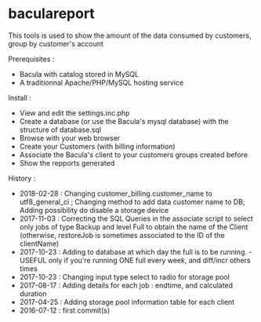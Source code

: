 # baculareport
This tools is used to show the amount of the data consumed by customers, group by customer's account

Prerequisites :
- Bacula with catalog stored in MySQL
- A traditionnal Apache/PHP/MySQL hosting service

Install :
- View and edit the settings.inc.php
- Create a database (or use the Bacula's mysql database) with the structure of database.sql
- Browse with your web browser
- Create your Customers (with billing information)
- Associate the Bacula's client to your customers groups created before
- Show the repports generated

History :
- 2018-02-28 : Changing customer\_billing.customer\_name to utf8\_general\_ci ; Changing method to add data customer name to DB; Adding possibility do disable a storage device
- 2017-11-03 : Correcting the SQL Queries in the associate script to select only jobs of type Backup and level Full to obtain the name of the Client (otherwise, restoreJob is sometimes associated to the ID of the clientName)
- 2017-10-23 : Adding to database at which day the full is to be running. - USEFUL only if you're running ONE full every week, and diff/incr others times
- 2017-10-23 : Changing input type select to radio for storage pool
- 2017-08-17 : Adding details for each job : endtime, and calculated duration
- 2017-04-25 : Adding storage pool information table for each client
- 2016-07-12 : first commit(s)
